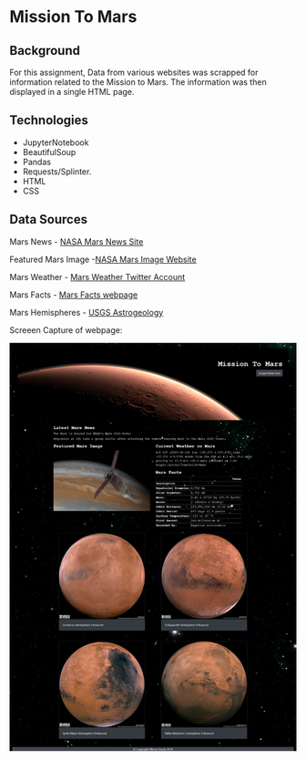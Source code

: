 # Mission To Mars 

## Background 
For this assignment, Data from various websites was scrapped for information related to the Mission to Mars. The information was then displayed in a single HTML page. 

## Technologies

* JupyterNotebook
* BeautifulSoup
* Pandas
* Requests/Splinter. 
* HTML
* CSS

## Data Sources

Mars News - [NASA Mars News Site](https://mars.nasa.gov/news/) 

Featured Mars Image -[NASA Mars Image Website](https://www.jpl.nasa.gov/spaceimages/?search=&category=Mars)

Mars Weather - [Mars Weather Twitter Account](https://twitter.com/marswxreport?lang=en) 

Mars Facts - [Mars Facts webpage](https://space-facts.com/mars/) 

Mars Hemispheres - [USGS Astrogeology](https://astrogeology.usgs.gov/search/results?q=hemisphere+enhanced&k1=target&v1=Mars) 


Screeen Capture of webpage:

![Screencapture](screencapture.png)
